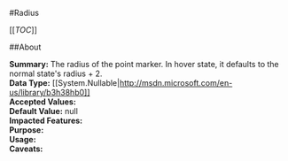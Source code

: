 #Radius

[[_TOC_]]

##About

**Summary:**  The radius of the point marker. In hover state, it defaults to the normal state's radius + 2.   
**Data Type:** [[System.Nullable|http://msdn.microsoft.com/en-us/library/b3h38hb0]]  
**Accepted Values:**   
**Default Value:** null  
**Impacted Features:**   
**Purpose:**   
**Usage:**   
**Caveats:**   

